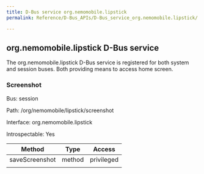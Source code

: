 ```yaml
---
title: D-Bus service org.nemomobile.lipstick
permalink: Reference/D-Bus_APIs/D-Bus_service_org.nemomobile.lipstick/

---
```


## org.nemomobile.lipstick D-Bus service

The org.nemomobile.lipstick D-Bus service is registered for both system
and session buses. Both providing means to access home screen.

### Screenshot

Bus: session

Path: /org/nemomobile/lipstick/screenshot

Interface: org.nemomobile.lipstick

Introspectable: Yes

| Method         | Type   | Access     |
| -------------- | ------ | ---------- |
| saveScreenshot | method | privileged |
|                |        |            |
